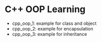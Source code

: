 # C++ OOP Learning

- cpp_oop_1: example for class and object
- cpp_oop_2: example for encapsulation
- cpp_oop_3: example for inheritance
